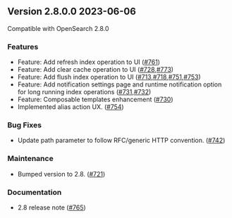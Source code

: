 ## Version 2.8.0.0 2023-06-06

Compatible with OpenSearch 2.8.0

### Features
* Feature: Add refresh index operation to UI  ([#761](https://github.com/opensearch-project/index-management-dashboards-plugin/pull/761))
* Feature: Add clear cache operation to UI  ([#728](https://github.com/opensearch-project/index-management-dashboards-plugin/pull/728),[#773](https://github.com/opensearch-project/index-management-dashboards-plugin/pull/773))
* Feature: Add flush index operation to UI  ([#713](https://github.com/opensearch-project/index-management-dashboards-plugin/pull/713),[#718](https://github.com/opensearch-project/index-management-dashboards-plugin/pull/718),[#751](https://github.com/opensearch-project/index-management-dashboards-plugin/pull/751),[#753](https://github.com/opensearch-project/index-management-dashboards-plugin/pull/753))
* Feature: Add notification settings page and runtime notification option for long running index operations  ([#731](https://github.com/opensearch-project/index-management-dashboards-plugin/pull/731),[#732](https://github.com/opensearch-project/index-management-dashboards-plugin/pull/732))
* Feature: Composable templates enhancement  ([#730](https://github.com/opensearch-project/index-management-dashboards-plugin/pull/730))
* Implemented alias action UX. ([#754](https://github.com/opensearch-project/index-management-dashboards-plugin/pull/754))

### Bug Fixes
* Update path parameter to follow RFC/generic HTTP convention. ([#742](https://github.com/opensearch-project/index-management-dashboards-plugin/pull/742))

### Maintenance
* Bumped version to 2.8. ([#721](https://github.com/opensearch-project/index-management-dashboards-plugin/pull/721))

### Documentation
* 2.8 release note ([#765](https://github.com/opensearch-project/index-management-dashboards-plugin/pull/765))
